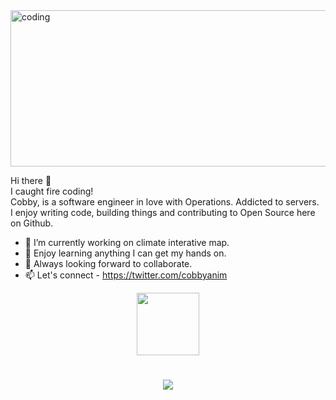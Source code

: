 <img alt="coding" width="784" height="250" src="https://user-images.githubusercontent.com/39762158/227976142-2d259bbc-4259-4834-b5d0-2e2d3c244333.png" />

Hi there 👋 <br/>
I caught fire coding!<br/>
Cobby, is a software engineer in love with Operations. Addicted to servers.<br/>
I enjoy writing code, building things and contributing to Open Source here on Github.


- 🔭 I’m currently working on climate interative map.
- 🌱 Enjoy learning anything I can get my hands on.
- 👯 Always looking forward to collaborate.
- 📫 Let's connect - https://twitter.com/cobbyanim

<div id="header" align="center">
  <img src="https://media.giphy.com/media/HwBlFQZFcAoUcPHZdX/giphy.gif" width="100"/>
</div>


<h1 align="center">
  <a href="https://git.io/typing-svg">
    <img src="https://readme-typing-svg.herokuapp.com/?lines=Hello+there!+👋;Meet+Cobby+Anim...;A+Software+Engineer..;+In+love+with+operations+;+Let's+connect;+Welcome+to+my+CodeSpace!;&center=true&size=20">
  </a>
</h1>

